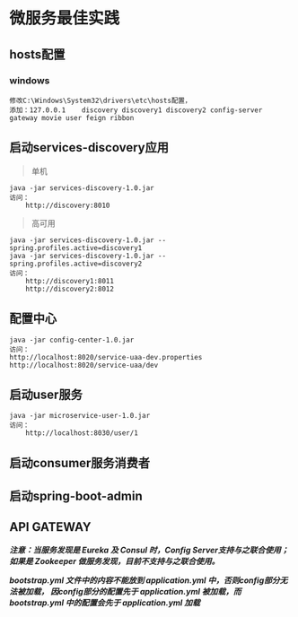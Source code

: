 # 微服务最佳实践

## hosts配置
### windows
    修改C:\Windows\System32\drivers\etc\hosts配置，
    添加：127.0.0.1	discovery discovery1 discovery2 config-server gateway movie user feign ribbon

## 启动services-discovery应用
> 单机

    java -jar services-discovery-1.0.jar
    访问：
        http://discovery:8010

> 高可用

    java -jar services-discovery-1.0.jar --spring.profiles.active=discovery1
    java -jar services-discovery-1.0.jar --spring.profiles.active=discovery2
    访问：
        http://discovery1:8011   
        http://discovery2:8012
        
## 配置中心
    java -jar config-center-1.0.jar
    访问：
    http://localhost:8020/service-uaa-dev.properties
    http://localhost:8020/service-uaa/dev

## 启动user服务
    java -jar microservice-user-1.0.jar
    访问：
        http://localhost:8030/user/1
    
## 启动consumer服务消费者

    
## 启动spring-boot-admin
    

    
## API GATEWAY


***注意：当服务发现是 Eureka 及 Consul 时，Config Server支持与之联合使用；如果是 Zookeeper 做服务发现，目前不支持与之联合使用。***
    
***bootstrap.yml 文件中的内容不能放到 application.yml 中，否则config部分无法被加载，
因config部分的配置先于 application.yml 被加载，而 bootstrap.yml 中的配置会先于 application.yml 加载***


